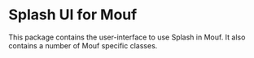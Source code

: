 Splash UI for Mouf
==================

This package contains the user-interface to use Splash in Mouf.
It also contains a number of Mouf specific classes.
